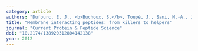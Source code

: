 ```yaml
---
category: article
authors: "Dufourc, E. J., <b>Buchoux, S.</b>, Toupé, J., Sani, M.-A., Jean-François, F., Khemtémourian, L., [&hellip;] Odaert, B."
title: "Membrane interacting peptides: from killers to helpers"
journal: "Current Protein & Peptide Science"
doi: "10.2174/138920312804142138"
year: 2012
---
```

